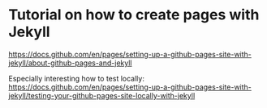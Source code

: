 # Tutorial on how to create pages with Jekyll
https://docs.github.com/en/pages/setting-up-a-github-pages-site-with-jekyll/about-github-pages-and-jekyll

Especially interesting how to test locally:
https://docs.github.com/en/pages/setting-up-a-github-pages-site-with-jekyll/testing-your-github-pages-site-locally-with-jekyll

